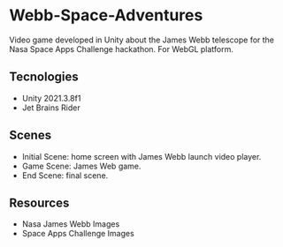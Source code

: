 # Webb-Space-Adventures
Video game developed in Unity about the James Webb telescope for the Nasa Space Apps Challenge hackathon. For WebGL platform.

## Tecnologies 
- Unity 2021.3.8f1
- Jet Brains Rider 

## Scenes 
- Initial Scene: home screen with James Webb launch video player.
- Game Scene: James Web game. 
- End Scene: final scene. 

## Resources
- Nasa James Webb Images 
- Space Apps Challenge Images 
